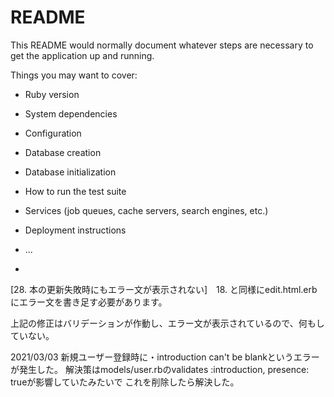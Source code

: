 # README

This README would normally document whatever steps are necessary to get the
application up and running.

Things you may want to cover:

* Ruby version

* System dependencies

* Configuration

* Database creation

* Database initialization

* How to run the test suite

* Services (job queues, cache servers, search engines, etc.)

* Deployment instructions

* ...
*

[28. 本の更新失敗時にもエラー文が表示されない]　18. と同様にedit.html.erbにエラー文を書き足す必要があります。

上記の修正はバリデーションが作動し、エラー文が表示されているので、何もしていない。

2021/03/03
新規ユーザー登録時に・introduction can't be blankというエラーが発生した。
解決策はmodels/user.rbのvalidates :introduction, presence: trueが影響していたみたいで
これを削除したら解決した。
